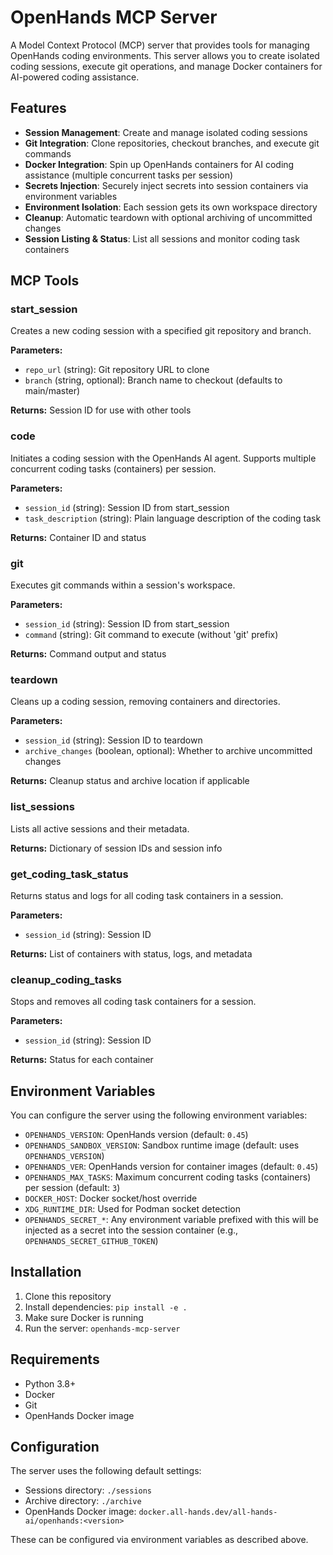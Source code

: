 # OpenHands MCP Server

A Model Context Protocol (MCP) server that provides tools for managing OpenHands coding environments. This server allows you to create isolated coding sessions, execute git operations, and manage Docker containers for AI-powered coding assistance.

## Features

- **Session Management**: Create and manage isolated coding sessions
- **Git Integration**: Clone repositories, checkout branches, and execute git commands
- **Docker Integration**: Spin up OpenHands containers for AI coding assistance (multiple concurrent tasks per session)
- **Secrets Injection**: Securely inject secrets into session containers via environment variables
- **Environment Isolation**: Each session gets its own workspace directory
- **Cleanup**: Automatic teardown with optional archiving of uncommitted changes
- **Session Listing & Status**: List all sessions and monitor coding task containers

## MCP Tools

### start_session
Creates a new coding session with a specified git repository and branch.

**Parameters:**
- `repo_url` (string): Git repository URL to clone
- `branch` (string, optional): Branch name to checkout (defaults to main/master)

**Returns:** Session ID for use with other tools

### code
Initiates a coding session with the OpenHands AI agent. Supports multiple concurrent coding tasks (containers) per session.

**Parameters:**
- `session_id` (string): Session ID from start_session
- `task_description` (string): Plain language description of the coding task

**Returns:** Container ID and status

### git
Executes git commands within a session's workspace.

**Parameters:**
- `session_id` (string): Session ID from start_session
- `command` (string): Git command to execute (without 'git' prefix)

**Returns:** Command output and status

### teardown
Cleans up a coding session, removing containers and directories.

**Parameters:**
- `session_id` (string): Session ID to teardown
- `archive_changes` (boolean, optional): Whether to archive uncommitted changes

**Returns:** Cleanup status and archive location if applicable

### list_sessions
Lists all active sessions and their metadata.

**Returns:** Dictionary of session IDs and session info

### get_coding_task_status
Returns status and logs for all coding task containers in a session.

**Parameters:**
- `session_id` (string): Session ID

**Returns:** List of containers with status, logs, and metadata

### cleanup_coding_tasks
Stops and removes all coding task containers for a session.

**Parameters:**
- `session_id` (string): Session ID

**Returns:** Status for each container

## Environment Variables

You can configure the server using the following environment variables:

- `OPENHANDS_VERSION`: OpenHands version (default: `0.45`)
- `OPENHANDS_SANDBOX_VERSION`: Sandbox runtime image (default: uses `OPENHANDS_VERSION`)
- `OPENHANDS_VER`: OpenHands version for container images (default: `0.45`)
- `OPENHANDS_MAX_TASKS`: Maximum concurrent coding tasks (containers) per session (default: `3`)
- `DOCKER_HOST`: Docker socket/host override
- `XDG_RUNTIME_DIR`: Used for Podman socket detection
- `OPENHANDS_SECRET_*`: Any environment variable prefixed with this will be injected as a secret into the session container (e.g., `OPENHANDS_SECRET_GITHUB_TOKEN`)

## Installation

1. Clone this repository
2. Install dependencies: `pip install -e .`
3. Make sure Docker is running
4. Run the server: `openhands-mcp-server`

## Requirements

- Python 3.8+
- Docker
- Git
- OpenHands Docker image

## Configuration

The server uses the following default settings:
- Sessions directory: `./sessions`
- Archive directory: `./archive`
- OpenHands Docker image: `docker.all-hands.dev/all-hands-ai/openhands:<version>`

These can be configured via environment variables as described above.
